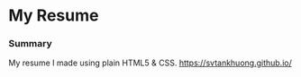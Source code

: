 # My Resume

### Summary

My resume I made using plain HTML5 & CSS.
https://svtankhuong.github.io/

